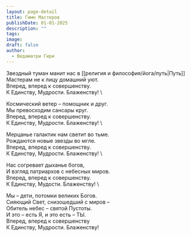 ```yaml
---
layout: page-detail
title: Гимн Мастеров
publishDate: 01-01-2025
description: ""
tags: 
image: 
draft: false
author:
  - Ведаматри Гири
---
```


Звездный туман манит нас в [[религия и философия/йога/путь|Путь]] \
Мастерам не к лицу домашний уют. \
Вперед, вперед к совершенству. \
К Единству, Мудрости. Блаженству! \

Космический ветер – помощник и друг. \
Мы превосходим сансары круг. \
Вперед, вперед к совершенству. \
К Единству, Мудрости. Блаженству! \

Мерцанье галактик нам светит во тьме. \
Рождаются новые звезды во мгле. \
Вперед, вперед к совершенству. \
К Единству, Мудрости. Блаженству! \

Нас согревает дыханье богов, \
И взгляд патриархов с небесных миров. \
Вперед, вперед к совершенству. \
К Единству, Мудости. Блаженству! \

Мы – дети, потомки великих Богов. \
Сияющий Свет, снизошедший с миров – \
Обитель небес – святой Пустоты. \
И это – есть Я, и это есть – ТЫ. \
Вперед, вперед к совершенству \
К Единству, Мудрости. Блаженству!
  
  
